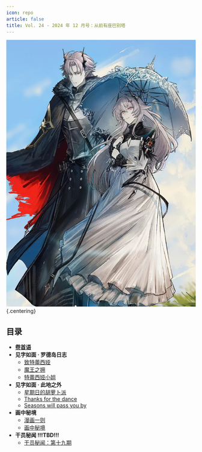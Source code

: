 ```yaml
---
icon: repo
article: false
title: Vol. 24 - 2024 年 12 月号：从前有座巴别塔
---
```


![](./res/cover.webp) {.centering}

## 目录

- [**卷首语**](intro.html)
- **见字如面 · 罗德岛日志**
  - [致特蕾西娅](article1.html)
  - [魔王之拥](article2.html)
  - [特蕾西娅小姐](article3.html)
- **见字如面 · 此地之外**
  - [星期日的胡萝卜派](article4.html)
  - [Thanks for the dance](article5.html)
  - [Seasons will pass you by](article6.html)
- **画中秘境**
  - [漫画一则](comic1.html)
  - [画中秘境](paintings.html)
- **干员秘闻 !!!TBD!!!**
  - [干员秘闻：第十九期](ope_sec.html)

<FakeAds />
